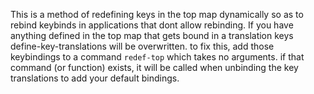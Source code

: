 This is a method of redefining keys in the top map dynamically so as to
rebind keybinds in applications that dont allow rebinding. If you have
anything defined in the top map that gets bound in a translation keys
define-key-translations will be overwritten. to fix this, add those
keybindings to a command ```redef-top``` which takes no arguments.
if that command (or function) exists, it will be called when unbinding
the key translations to add your default bindings. 